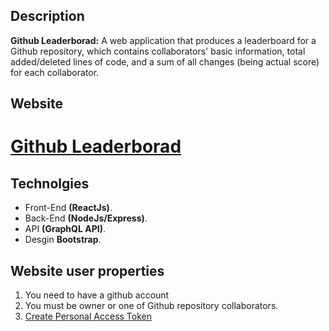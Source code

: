 ## Description
**Github Leaderborad:** A web application that produces a leaderboard for a Github repository, which contains collaborators' basic information, total added/deleted lines of code, and a sum of all changes (being actual score) for each collaborator.

## Website
# [Github Leaderborad](https://github-learderboard.herokuapp.com/)

## Technolgies
 - Front-End **(ReactJs)**.
 - Back-End **(NodeJs/Express)**.
 - API **(GraphQL API)**.
 - Desgin **Bootstrap**.
   

## Website user properties
1. You need to have a github account
2. You must be owner or one of Github repository collaborators.
3. [Create Personal Access Token](https://docs.github.com/en/github/authenticating-to-github/creating-a-personal-access-token)
